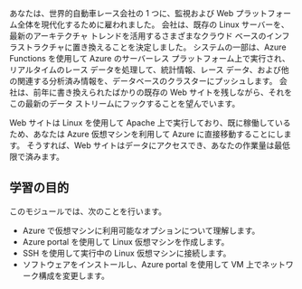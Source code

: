 あなたは、世界的自動車レース会社の 1 つに、監視および Web プラットフォーム全体を現代化するために雇われました。 会社は、既存の Linux サーバーを、最新のアーキテクチャ トレンドを活用するさまざまなクラウド ベースのインフラストラクチャに置き換えることを決定しました。 システムの一部は、Azure Functions を使用して Azure のサーバーレス プラットフォーム上で実行され、リアルタイムのレース データを処理して、統計情報、レース データ、および他の関連する分析済み情報を、データベースのクラスターにプッシュします。 会社は、前年に書き換えられたばかりの既存の Web サイトを残しながら、それをこの最新のデータ ストリームにフックすることを望んでいます。

Web サイトは Linux を使用して Apache 上で実行しており、既に稼働しているため、あなたは Azure 仮想マシンを利用して Azure に直接移動することにします。 そうすれば、Web サイトはデータにアクセスでき、あなたの作業量は最低限で済みます。

## <a name="learning-objectives"></a>学習の目的

このモジュールでは、次のことを行います。

- Azure で仮想マシンに利用可能なオプションについて理解します。
- Azure portal を使用して Linux 仮想マシンを作成します。
- SSH を使用して実行中の Linux 仮想マシンに接続します。
- ソフトウェアをインストールし、Azure portal を使用して VM 上でネットワーク構成を変更します。
